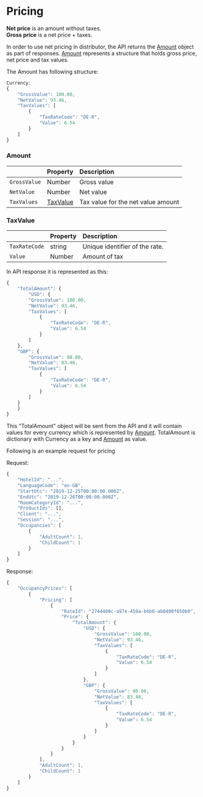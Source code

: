 # Pricing

**Net price** is an amount without taxes.  
**Gross price** is a net price + taxes.

In order to use net pricing in distributor, the API returns the [Amount](net-pricing.md#Amount) object as part of responses.
[Amount](net-pricing.md#Amount) represents a structure that holds gross price, net price and tax values.

The Amount has following structure:
```javascript
Currency:
{
    "GrossValue": 100.00,
	"NetValue": 93.46,
	"TaxValues": [
		{
			"TaxRateCode": "DE-R",
			"Value": 6.54
		}
	]
}
```

### Amount <a id="amount"></a>

|  | Property | Description |
| :--- | :--- | :--- |
| `GrossValue` | Number | Gross value  |
| `NetValue` | Number | Net value |
| `TaxValues` | [TaxValue](net-pricing.md.md#taxValue) | Tax value for the net value amount |

### TaxValue <a id="taxValue"></a>
|  | Property | Description |
| :--- | :--- | :--- |
| `TaxRateCode` | string | Unique identifier of the rate. |
| `Value` | Number | Amount of tax |


In API response it is represented as this:
```javascript
{
    "TotalAmount": {
        "USD": {
		"GrossValue": 100.00,
		"NetValue": 93.46,
		"TaxValues": [
			{
				"TaxRateCode": "DE-R",
				"Value": 6.54
			}
		]
	},
	"GBP": {
		"GrossValue": 90.00,
		"NetValue": 83.46,
		"TaxValues": [
			{
				"TaxRateCode": "DE-R",
				"Value": 6.54
			}
		]
	}
    }
}
```
This "TotalAmount" object will be sent from the API and it will contain values for every currency which is represented by [Amount](net-pricing.md#Amount). TotalAmount is dictionary with Currency as a key and [Amount](net-pricing.md#Amount) as value.

Following is an example request for pricing

Request:
```javascript
{
    "HotelId": "...",
    "LanguageCode": "en-GB",
    "StartUtc": "2019-12-25T00:00:00.000Z",
    "EndUtc": "2019-12-26T00:00:00.000Z",
    "RoomCategoryId": "...",
    "ProductIds": [],
    "Client": "...",
    "Session": "...",
    "Occupancies": [
        {
            "AdultCount": 1,
            "ChildCount": 1
        }
    ]
}
```

Response:
```javascript
{
    "OccupancyPrices": [
        {
            "Pricing": [
                {
                    "RateId": "2744408c-a97e-459a-b6b6-ab0400f650b0",
                    "Price": {
                        "TotalAmount": {
                            "USD": {
                                "GrossValue": 100.00,
                                "NetValue": 93.46,
                                "TaxValues": [
                                    {
                                        "TaxRateCode": "DE-R",
                                        "Value": 6.54
                                    }
                                ]
                            },
                            "GBP": {
                                "GrossValue": 90.00,
                                "NetValue": 83.46,
                                "TaxValues": [
                                    {
                                        "TaxRateCode": "DE-R",
                                        "Value": 6.54
                                    }
                                ]
                            }
                        }
                    }
                }
            ],
            "AdultCount": 1,
            "ChildCount": 1
        }
    ]
}

